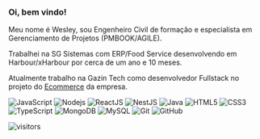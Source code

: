 ### Oi, bem vindo!

  Meu nome é Wesley, sou Engenheiro Civil de formação e especialista em Gerenciamento de Projetos (PMBOOK/AGILE).
  
  Trabalhei na SG Sistemas com ERP/Food Service desenvolvendo em Harbour/xHarbour por cerca de um ano e 10 meses.
  
  Atualmente trabalho na Gazin Tech como desenvolvedor Fullstack no projeto do [Ecommerce](https://www.gazin.com.br/) da empresa.
  
![JavaScript](https://img.shields.io/badge/-JavaScript-black?style=flat-square&logo=javascript&logoColor=white)
![Nodejs](https://img.shields.io/badge/-NodeJS-black?style=flat-square&logo=Node.js&logoColor=white)
![ReactJS](https://img.shields.io/badge/-ReactJS-black?logo=nestjs&logoColor=white)
![NestJS](https://img.shields.io/badge/-NestJS-black?logo=react&logoColor=white)
![Java](https://img.shields.io/badge/-java-black?style=flat-square&logo=java&logoColor=white)
![HTML5](https://img.shields.io/badge/-HTML5-black?style=flat-square&logo=html5&logoColor=white)
![CSS3](https://img.shields.io/badge/-CSS3-black?style=flat-square&logo=css3&logoColor=white)
![TypeScript](https://img.shields.io/badge/-TypeScript-black?style=flat-square&logo=typescript&logoColor=white)
![MongoDB](https://img.shields.io/badge/-MongoDB-black?style=flat-square&logo=mongodb&logoColor=white)
![MySQL](https://img.shields.io/badge/-MySQL-black?style=flat-square&logo=mysql&logoColor=white)
![Git](https://img.shields.io/badge/-Git-black?style=flat-square&logo=git&logoColor=white)
![GitHub](https://img.shields.io/badge/-GitHub-black?style=flat-square&logo=github)



![visitors](https://visitor-badge.glitch.me/badge?page_id=wesleynepo.wesleynepo)
